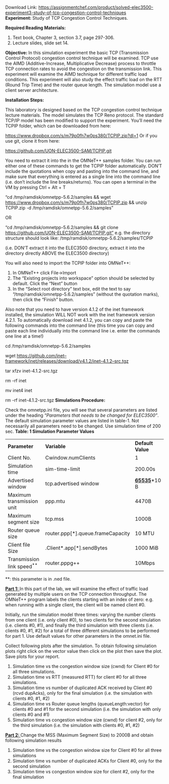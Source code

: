 Download Link: https://assignmentchef.com/product/solved-elec3500-experiment3-study-of-tcp-congestion-control-techniques
<br>
<strong>Experiment: </strong>Study of TCP Congestion Control Techniques.

<strong>Required Reading Materials:  </strong>

<ol>

 <li>Text book, Chapter 3, section 3.7, page 297-306.</li>

 <li>Lecture slides, slide set 14.</li>

</ol>

<strong>Objective: </strong>In this simulation experiment the basic TCP (Transmission Control Protocol) congestion control technique will be examined. TCP use the AIMD (Additive-Increase, Multiplicative Decrease) process to throttle TCP connection rates to avoid the congestion on the transmission link. This experiment will examine the AIMD technique for different traffic load conditions. This experiment will also study the effect traffic load on the RTT (Round Trip Time) and the router queue length. The simulation model use a client server architecture.

<strong>Installation Steps: </strong>

This laboratory is designed based on the TCP congestion control technique lecture materials. The model simulates the TCP Reno protocol. The standard TCP/IP model has been modified to support the experiment. You’ll need the TCPIP folder, which can be downloaded from here:

https://www.dropbox.com/s/m79p0fh7w0ps380/TCPIP.zip?dl=1 Or if you use git, clone it from here:

https://github.com/UON-ELEC3500-SAM/TCPIP.git

You need to extract it into the in the OMNeT++ samples folder. You can run either one of these commands to get the TCPIP folder automatically. DON’T include the quotations when copy and pasting into the command line, and make sure that everything is entered as a single line into the command line (i.e. don’t include the line breaks/returns). You can open a terminal in the VM by pressing Ctrl + Alt + T

“cd /tmp/ramdisk/omnetpp-5.6.2/samples &amp;&amp; wget https://www.dropbox.com/s/m79p0fh7w0ps380/TCPIP.zip &amp;&amp; unzip TCPIP.zip -d /tmp/ramdisk/omnetpp-5.6.2/samples”

OR

“cd /tmp/ramdisk/omnetpp-5.6.2/samples &amp;&amp; git clone https://github.com/UON-ELEC3500-SAM/TCPIP.git” e.g. the directory structure should look like: /tmp/ramdisk/omnetpp-5.6.2/samples/TCPIP

(i.e. DON’T extract it into the ELEC3500 directory, extract it into the directory directly ABOVE the ELEC3500 directory)




You will also need to import the TCPIP folder into OMNeT++:

<ol>

 <li>In OMNeT++ click File-&gt;Import</li>

 <li>The “Existing projects into workspace” option should be selected by default. Click the “Next” button</li>

 <li>In the “Select root directory” text box, edit the text to say “/tmp/ramdisk/omnetpp-5.6.2/samples” (without the quotation marks), then click the “Finish” button.</li>

</ol>

Also note that you need to have version 4.1.2 of the inet framework installed, the simulation WILL NOT work with the inet framework version 4.2.1. To automatically download inet 4.1.2, you can copy and paste the following commands into the command line (this time you can copy and paste each line individually into the command line i.e. enter the commands one line at a time!)

cd /tmp/ramdisk/omnetpp-5.6.2/samples

wget <a href="https://github.com/inet-framework/inet/releases/download/v4.1.2/inet-4.1.2-src.tgz">https://github.com/inet</a><a href="https://github.com/inet-framework/inet/releases/download/v4.1.2/inet-4.1.2-src.tgz">–</a><a href="https://github.com/inet-framework/inet/releases/download/v4.1.2/inet-4.1.2-src.tgz">framework/inet/releases/download/v4.1.2/inet</a><a href="https://github.com/inet-framework/inet/releases/download/v4.1.2/inet-4.1.2-src.tgz">–</a><a href="https://github.com/inet-framework/inet/releases/download/v4.1.2/inet-4.1.2-src.tgz">4.1.2</a><a href="https://github.com/inet-framework/inet/releases/download/v4.1.2/inet-4.1.2-src.tgz">–</a><a href="https://github.com/inet-framework/inet/releases/download/v4.1.2/inet-4.1.2-src.tgz">src.tgz</a>

tar xfzv inet-4.1.2-src.tgz

rm -rf inet

mv inet4 inet

rm -rf inet-4.1.2-src.tgz <strong>Simulations Procedure:</strong>

Check the omnetpp.ini file, you will see that several parameters are listed under the heading “<em>Parameters that needs to be changed for ELEC3500”</em>. The default simulation parameter values are listed in table-1. Not necessarily all parameters need to be changed. Use simulation time of 200 sec. <strong>Table: 1 Simulation Parameter Values </strong>

<table width="595">

 <tbody>

  <tr>

   <td width="235"><strong>Parameter </strong></td>

   <td width="247"><strong>Variable </strong></td>

   <td width="113"><strong>Default Value </strong></td>

  </tr>

  <tr>

   <td width="235">Client No.</td>

   <td width="247">Cwindow.numClients</td>

   <td width="113">1</td>

  </tr>

  <tr>

   <td width="235">Simulation time</td>

   <td width="247">sim-time-limit</td>

   <td width="113">200.00s</td>

  </tr>

  <tr>

   <td width="235">Advertised window</td>

   <td width="247">tcp.advertised window</td>

   <td width="113"><strong><u>65535</u></strong>*10 B</td>

  </tr>

  <tr>

   <td width="235">Maximum transmission unit</td>

   <td width="247">ppp.mtu</td>

   <td width="113">4470B</td>

  </tr>

  <tr>

   <td width="235">Maximum segment size</td>

   <td width="247">tcp.mss</td>

   <td width="113">1000B</td>

  </tr>

  <tr>

   <td width="235">Router queue size</td>

   <td width="247">router.ppp[*].queue.frameCapacity</td>

   <td width="113">10 MTU</td>

  </tr>

  <tr>

   <td width="235">Client file Size</td>

   <td width="247">.Client*.app[*].sendBytes</td>

   <td width="113">1000 MiB</td>

  </tr>

  <tr>

   <td width="235">Transmission link speed<sup>** </sup></td>

   <td width="247">router.pppg++</td>

   <td width="113">10Mbps</td>

  </tr>

 </tbody>

</table>

**: this parameter is in .ned file.

<strong><u>Part 1: </u></strong>In this part of the lab, we will examine the effect of traffic load generated by multiple users on the TCP connection throughput. The OMNeT++ program labels the clients starting with an index of zero: e.g. when running with a single client, the client will be named client #0.




Initially, run the simulation model three times: varying the number clients from one client (i.e. only client #0), to two clients for the second simulation (i.e. clients #0, #1), and finally the third simulation with three clients (i.e. clients #0, #1, #2) for a total of three different simulations to be performed for part 1. Use default values for other parameters in the omnet.ini file.




Collect following plots after the simulation. To obtain following simulation plots right click on the vector value then click on the plot then save the plot. Save plots for your report.

<ol>

 <li>Simulation time vs the congestion window size (cwnd) for Client #0 for all three simulations.</li>

 <li>Simulation time vs RTT (measured RTT) for client #0 for all three simulations.</li>

 <li>Simulation time vs number of duplicated ACK received by Client #0 (rcvd dupAcks), only for the final simulation (i.e. the simulation with clients #0, #1, #2)</li>

 <li>Simulation time vs Router queue lengths (queueLength:vector) for clients #0 and #1 for the second simulation (i.e. the simulation with only clients #0 and #1)</li>

 <li>Simulation time vs congestion window size (cwnd) for client #2, only for the third simulation (i.e. the simulation with clients #0, #1, #2)</li>

</ol>

<strong><u>Part 2:  </u></strong>Change the MSS (Maximum Segment Size) to 2000B and obtain following simulation results

<ol>

 <li>Simulation time vs the congestion window size for Client #0 for all three simulations</li>

 <li>Simulation time vs number of duplicated ACKs for Client #0, only for the second simulation</li>

 <li>Simulation time vs congestion window size for client #2, only for the final simulation</li>

</ol>